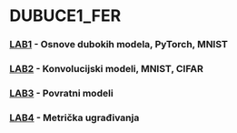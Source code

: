 # DUBUCE1_FER
### [LAB1](https://github.com/perosm/DUBUCE1_FER/blob/master/lab1/lab1.ipynb) - Osnove dubokih modela, PyTorch, MNIST
### [LAB2](https://github.com/perosm/DUBUCE1_FER/blob/master/lab2/lab2.ipynb) - Konvolucijski modeli, MNIST, CIFAR
### [LAB3](https://github.com/perosm/DUBUCE1_FER/blob/master/lab3/lab3.ipynb) - Povratni modeli
### [LAB4](https://github.com/perosm/DUBUCE1_FER/blob/master/lab4/lab4.ipynb) - Metrička ugrađivanja
